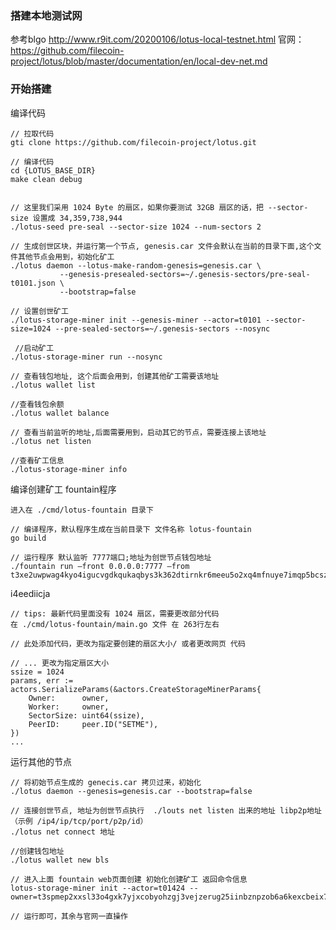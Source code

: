 ### 搭建本地测试网

参考blgo  http://www.r9it.com/20200106/lotus-local-testnet.html
官网： https://github.com/filecoin-project/lotus/blob/master/documentation/en/local-dev-net.md

### 开始搭建


编译代码


    // 拉取代码
    gti clone https://github.com/filecoin-project/lotus.git

    // 编译代码
    cd {LOTUS_BASE_DIR}
    make clean debug 


    // 这里我们采用 1024 Byte 的扇区，如果你要测试 32GB 扇区的话，把 --sector-size 设置成 34,359,738,944
    ./lotus-seed pre-seal --sector-size 1024 --num-sectors 2

    // 生成创世区块，并运行第一个节点, genesis.car 文件会默认在当前的目录下面,这个文件其他节点会用到，初始化矿工
    ./lotus daemon --lotus-make-random-genesis=genesis.car \
			   --genesis-presealed-sectors=~/.genesis-sectors/pre-seal-t0101.json \
			   --bootstrap=false

    // 设置创世矿工
    ./lotus-storage-miner init --genesis-miner --actor=t0101 --sector-size=1024 --pre-sealed-sectors=~/.genesis-sectors --nosync

     //启动矿工
    ./lotus-storage-miner run --nosync

    // 查看钱包地址, 这个后面会用到，创建其他矿工需要该地址
    ./lotus wallet list

    //查看钱包余额
    ./lotus wallet balance
    
    // 查看当前监听的地址,后面需要用到，启动其它的节点，需要连接上该地址
    ./lotus net listen

    //查看矿工信息
    ./lotus-storage-miner info


编译创建矿工 fountain程序

    进入在 ./cmd/lotus-fountain 目录下

    // 编译程序，默认程序生成在当前目录下 文件名称 lotus-fountain 
    go build

    // 运行程序 默认监听 7777端口;地址为创世节点钱包地址
    ./fountain run –front 0.0.0.0:7777 –from t3xe2uwpwag4kyo4igucvgdkqukaqbys3k362dtirnkr6meeu5o2xq4mfnuye7imqp5bcszwqdrf
i4eediicja

    // tips: 最新代码里面没有 1024 扇区，需要更改部分代码
    在 ./cmd/lotus-fountain/main.go 文件 在 263行左右

    // 此处添加代码，更改为指定要创建的扇区大小/ 或者更改网页 代码
    
    // ... 更改为指定扇区大小
    ssize = 1024 
	params, err := actors.SerializeParams(&actors.CreateStorageMinerParams{
		Owner:      owner,
		Worker:     owner,
		SectorSize: uint64(ssize),
		PeerID:     peer.ID("SETME"),
	})
    ...




 运行其他的节点

    // 将初始节点生成的 genecis.car 拷贝过来，初始化
    ./lotus daemon --genesis=genesis.car --bootstrap=false   
    
    // 连接创世节点, 地址为创世节点执行  ./louts net listen 出来的地址 libp2p地址（示例 /ip4/ip/tcp/port/p2p/id）
    ./lotus net connect 地址

    //创建钱包地址
    ./lotus wallet new bls

    // 进入上面 fountain web页面创建 初始化创建矿工 返回命令信息
    lotus-storage-miner init --actor=t01424 --owner=t3spmep2xxsl33o4gxk7yjxcobyohzgj3vejzerug25iinbznpzob6a6kexcbeix73th6vjtzfq7boakfdtd6a

    // 运行即可，其余与官网一直操作
    

